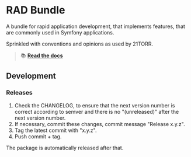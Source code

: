 RAD Bundle
==========

A bundle for rapid application development, that implements features, that are commonly used in Symfony applications.

Sprinkled with conventions and opinions as used by 21TORR.

> 📚 [**Read the docs**](https://21torr-docs.fly.dev/docs/php/symfony/rad)


Development
-----------

### Releases

1. Check the CHANGELOG, to ensure that the next version number is correct according to semver and there is no "(unreleased)" after the next version number.
2. If necessary, commit these changes, commit message "Release x.y.z".
3. Tag the latest commit with "x.y.z".
4. Push commit + tag.

The package is automatically released after that.
